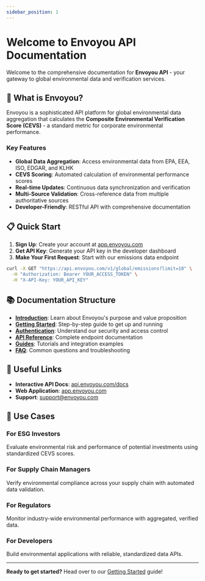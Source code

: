 ```yaml
---
sidebar_position: 1
---
```


# Welcome to Envoyou API Documentation

Welcome to the comprehensive documentation for **Envoyou API** - your gateway to global environmental data and verification services.

## 🚀 What is Envoyou?

Envoyou is a sophisticated API platform for global environmental data aggregation that calculates the **Composite Environmental Verification Score (CEVS)** - a standard metric for corporate environmental performance.

### Key Features

- **Global Data Aggregation**: Access environmental data from EPA, EEA, ISO, EDGAR, and KLHK
- **CEVS Scoring**: Automated calculation of environmental performance scores
- **Real-time Updates**: Continuous data synchronization and verification
- **Multi-Source Validation**: Cross-reference data from multiple authoritative sources
- **Developer-Friendly**: RESTful API with comprehensive documentation

## 📋 Quick Start

1. **Sign Up**: Create your account at [app.envoyou.com](https://app.envoyou.com)
1. **Get API Key**: Generate your API key in the developer dashboard
1. **Make Your First Request**: Start with our emissions data endpoint

```bash
curl -X GET "https://api.envoyou.com/v1/global/emissions?limit=10" \
  -H "Authorization: Bearer YOUR_ACCESS_TOKEN" \
  -H "X-API-Key: YOUR_API_KEY"
```

## 📚 Documentation Structure

- **[Introduction](./introduction.md)**: Learn about Envoyou's purpose and value proposition
- **[Getting Started](./getting-started.md)**: Step-by-step guide to get up and running
- **[Authentication](./api/authentication.md)**: Understand our security and access control
- **[API Reference](./api/api-reference.md)**: Complete endpoint documentation
- **[Guides](/docs/guides/)**: Tutorials and integration examples
- **[FAQ](./faq.md)**: Common questions and troubleshooting

## 🔗 Useful Links

- **Interactive API Docs**: [api.envoyou.com/docs](https://api.envoyou.com/docs)
- **Web Application**: [app.envoyou.com](https://app.envoyou.com)
- **Support**: [support@envoyou.com](mailto:support@envoyou.com)

## 🎯 Use Cases

### For ESG Investors
Evaluate environmental risk and performance of potential investments using standardized CEVS scores.

### For Supply Chain Managers
Verify environmental compliance across your supply chain with automated data validation.

### For Regulators
Monitor industry-wide environmental performance with aggregated, verified data.

### For Developers
Build environmental applications with reliable, standardized data APIs.

---

**Ready to get started?** Head over to our [Getting Started](./getting-started.md) guide!
